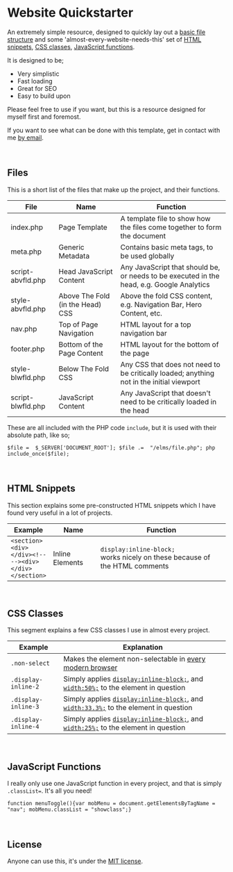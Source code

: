 ﻿# Website Quickstarter

An extremely simple resource, designed to quickly lay out a [basic file structure](#filestructure) and some 'almost-every-website-needs-this' set of [HTML snippets](#htmlsnippets), [CSS classes](#cssclasses), [JavaScript functions](#jsfuncs).

It is designed to be; 

 - Very simplistic
 - Fast loading 
 - Great for SEO
 - Easy to build upon

Please feel free to use if you want, but this is a resource designed for myself first and foremost. 

If you want to see what can be done with this template, get in contact with me [by email](mailto:hi@julians.email).

<br>



<a name="filestructure"></a>
## Files

This is  a short list of the files that make up the project, and their functions.

| File  | Name  | Function  |
|  --   |   --  |   --      |
| index.php | Page Template | A template file to show how the files come together to form the document |
| meta.php | Generic Metadata | Contains basic meta tags, to be used globally |
| script-abvfld.php | Head JavaScript Content | Any JavaScript that should be, or needs to be executed in the head, e.g. Google Analytics |
| style-abvfld.php | Above The Fold (in the Head) CSS | Above the fold CSS content, e.g. Navigation Bar, Hero Content, etc.  |
| nav.php | Top of Page Navigation | HTML layout for a top navigation bar |
| footer.php | Bottom of the Page Content | HTML layout for the bottom of the page |
| style-blwfld.php | Below The Fold CSS | Any CSS that does not need to be critically loaded; anything not in the initial viewport |
| script-blwfld.php | JavaScript Content | Any JavaScript that doesn't need to be critically loaded in the head |

These are all included with the PHP code `include`, but it is used with their absolute path, like so;

`$file =  $_SERVER['DOCUMENT_ROOT'];
$file .=  "/elms/file.php";
php include_once($file);`


<br>

<a name="htmlsnippets"></a>
## HTML Snippets

This section explains some pre-constructed HTML snippets which I have found very useful in a lot of projects.

| Example | Name  | Function  |
|  --   |   --  |   --      |
| `<section>`<br>`<div>`<br>`</div><!--`<br>`--><div>`<br>`</div>`<br>`</section>` | Inline Elements | `display:inline-block;` <br> works nicely on these because of the HTML comments |

<br>

<a name="cssclasses"></a>
## CSS Classes

This segment explains a few CSS classes I use in almost every project. 

| Example | Explanation |
| -- | -- |
| `.non-select` | Makes the element non-selectable in [every modern browser](https://stackoverflow.com/questions/924916/is-there-a-way-to-make-a-div-unselectable) |
| `.display-inline-2` | Simply applies [`display:inline-block;`](), and [`width:50%;`]() to the element in question |
| `.display-inline-3` | Simply applies [`display:inline-block;`](), and [`width:33.3%;`]() to the element in question |
| `.display-inline-4` | Simply applies [`display:inline-block;`](), and [`width:25%;`]() to the element in question |

<br>

<a name="jsfuncs"></a>
## JavaScript Functions

I really only use one JavaScript function in every project, and that is simply `.classList=`. It's all you need! 

`function menuToggle(){var mobMenu = document.getElementsByTagName = "nav"; mobMenu.classList = "showclass";}`

<br>


## License

Anyone can use this, it's under the [MIT license](https://tldrlegal.com/license/mit-license).
